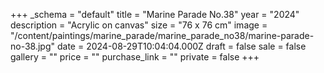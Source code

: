 +++
_schema = "default"
title = "Marine Parade No.38"
year = "2024"
description = "Acrylic on canvas"
size = "76 x 76 cm"
image = "/content/paintings/marine_parade/marine_parade_no38/marine-parade-no-38.jpg"
date = 2024-08-29T10:04:04.000Z
draft = false
sale = false
gallery = ""
price = ""
purchase_link = ""
private = false
+++
